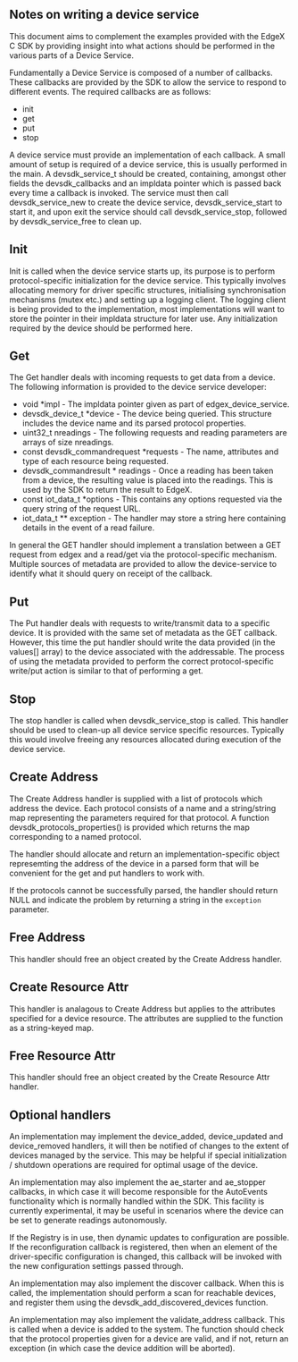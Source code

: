 Notes on writing a device service
---------------------------------
This document aims to complement the examples provided with the EdgeX C SDK by providing insight into what actions should be performed in the various parts of a Device Service.

Fundamentally a Device Service is composed of a number of callbacks. These callbacks are provided by the SDK to allow the service to respond to different events. The required callbacks are as follows:

* init
* get
* put
* stop

A device service must provide an implementation of each callback. A small amount of setup is required of a device service, this is usually performed in the main. A devsdk_service_t should be created, containing, amongst other fields the devsdk_callbacks and an impldata pointer which is passed back every time a callback is invoked. The service must then call devsdk_service_new to create the device service, devsdk_service_start to start it, and upon exit the service should call devsdk_service_stop, followed by devsdk_service_free to clean up.

Init
----
Init is called when the device service starts up, its purpose is to perform protocol-specific initialization for the device service. This typically involves allocating memory for driver specific structures, initialising synchronisation mechanisms (mutex etc.) and setting up a logging client. The logging client is being provided to the implementation, most implementations will want to store the pointer in their impldata structure for later use. Any initialization required by the device should be performed here. 

Get
---
The Get handler deals with incoming requests to get data from a device. The following information is provided to the device service developer:

* void *impl - The impldata pointer given as part of edgex_device_service.
* devsdk_device_t *device - The device being queried. This structure includes the device name and its parsed protocol properties.
* uint32_t nreadings - The following requests and reading parameters are arrays of size nreadings.
* const devsdk_commandrequest *requests - The name, attributes and type of each resource being requested.
* devsdk_commandresult * readings - Once a reading has been taken from a device, the resulting value is placed into the readings. This is used by the SDK to return the result to EdgeX.
* const iot_data_t *options - This contains any options requested via the query string of the request URL.
* iot_data_t ** exception - The handler may store a string here containing details in the event of a read failure.

In general the GET handler should implement a translation between a GET request from edgex and a read/get via the protocol-specific mechanism. Multiple sources of metadata are provided to allow the device-service to identify what it should query on receipt of the callback.

Put
---
The Put handler deals with requests to write/transmit data to a specific device. It is provided with the same set of metadata as the GET callback. However, this time the put handler should write the data provided (in the values[] array) to the device associated with the addressable. The process of using the metadata provided to perform the correct protocol-specific write/put action is similar to that of performing a get.

Stop
----
The stop handler is called when devsdk_service_stop is called. This handler should be used to clean-up all device service specific resources. Typically this would involve freeing any resources allocated during execution of the device service.

Create Address
--------------

The Create Address handler is supplied with a list of protocols which address the device. Each protocol consists of a name and a string/string map representing the parameters required for that protocol. A function devsdk_protocols_properties() is provided which returns the map corresponding to a named protocol.

The handler should allocate and return an implementation-specific object represemting the address of the device in a parsed form that will be convenient for the get and put handlers to work with.

If the protocols cannot be successfully parsed, the handler should return NULL and indicate the problem by returning a string in the `exception` parameter.

Free Address
------------

This handler should free an object created by the Create Address handler.

Create Resource Attr
--------------------

This handler is analagous to Create Address but applies to the attributes specified for a device resource. The attributes are supplied to the function as a string-keyed map.

Free Resource Attr
------------------

This handler should free an object created by the Create Resource Attr handler.

Optional handlers
-----------------

An implementation may implement the device_added, device_updated and device_removed handlers, it will then be notified of changes to the extent of devices managed by the service. This may be helpful if special initialization / shutdown operations are required for optimal usage of the device.

An implementation may also implement the ae_starter and ae_stopper callbacks, in which case it will become responsible for the AutoEvents functionality which is normally handled within the SDK. This facility is currently experimental, it may be useful in scenarios where the device can be set to generate readings autonomously.

If the Registry is in use, then dynamic updates to configuration are possible. If the reconfiguration callback is registered, then when an element of the driver-specific configuration is changed, this callback will be invoked with the new configuration settings passed through.

An implementation may also implement the discover callback. When this is called, the implementation should perform a scan for reachable devices, and register them using the devsdk_add_discovered_devices function.

An implementation may also implement the validate_address callback. This is called when a device is added to the system. The function should check that the protocol properties given for a device are valid, and if not, return an exception (in which case the device addition will be aborted).
